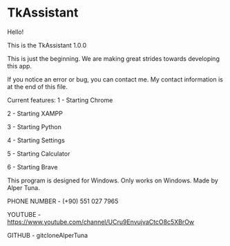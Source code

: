 # TkAssistant


Hello!

This is the TkAssistant 1.0.0

This is just the beginning. We are making great strides towards developing this app.

If you notice an error or bug, you can contact me. My contact information is at the end of this file.

Current features:
1 - Starting Chrome

2 - Starting XAMPP

3 - Starting Python

4 - Starting Settings

5 - Starting Calculator

6 - Starting Brave


This program is designed for Windows. Only works on Windows. Made by Alper Tuna.

PHONE NUMBER - (+90) 551 027 7965

YOUTUBE - https://www.youtube.com/channel/UCru9EnvujvaCtcO8c5XBrOw

GITHUB - gitcloneAlperTuna

